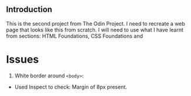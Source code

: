 ## Introduction

This is the second project from The Odin Project. I need to recreate a web page that looks like this from scratch. I will need to use what I have learnt from sections: HTML Foundations, CSS Foundations and

# Issues
1. White border around `<body>`:
- Used Inspect to check: Margin of 8px present.